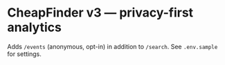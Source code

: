 # CheapFinder v3 — privacy-first analytics
Adds `/events` (anonymous, opt-in) in addition to `/search`.
See `.env.sample` for settings.
